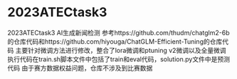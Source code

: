 # 2023ATECtask3
2023ATECtask3 AI生成新闻检测
参考https://github.com/thudm/chatglm2-6b的仓库代码和https://github.com/hiyouga/ChatGLM-Efficient-Tuning的仓库代码
主要针对微调方法进行修改，整合了lora微调和ptuning v2微调以及全量微调
执行代码在train.sh脚本文件中包括了train和eval代码，solution.py文件中是预测代码
由于赛方数据权益问题，仓库不涉及到比赛数据
